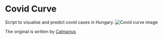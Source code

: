 # Covid Curve
Script to visualise and predict covid cases in Hungary.
![Covid curve image](https://i.imgur.com/HTK8ksR.png)

The original is written by [Calmarius](https://github.com/Calmarius)